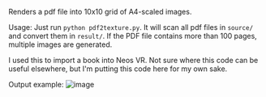 Renders a pdf file into 10x10 grid of A4-scaled images.

Usage: Just run `python pdf2texture.py`. It will scan all pdf files in `source/` and convert them in `result/`.
If the PDF file contains more than 100 pages, multiple images are generated.

I used this to import a book into Neos VR. Not sure where this code can be useful elsewhere, but I'm putting this code here for my own sake.

Output example:
![image](result/동백꽃.png)
